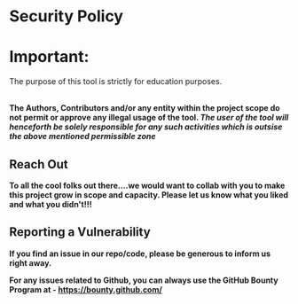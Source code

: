 # Security Policy

# Important:

<p>The purpose of this tool is strictly for education purposes.</p>
<br> 
<b>The Authors, Contributors and/or any entity within the project scope do not permit or approve any illegal usage of the tool.<b>
<i><b>The user of the tool will henceforth be solely responsible for any such activities which is outsise the above mentioned permissible zone</i></b>


## Reach Out

To all the cool folks out there....we would want to collab with you to make this project grow in scope and capacity.
Please let us know what you liked and what you didn't!!!

## Reporting a Vulnerability

If you find an issue in our repo/code, please be generous to inform us right away.

For any issues related to Github, you can always use the GitHub Bounty Program at - https://bounty.github.com/
